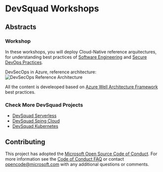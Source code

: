 # DevSquad Workshops
## Abstracts
### Workshop
In these workshops, you will deploy Cloud-Native reference arquitectures, for understanding best practices of [Software Engineering](https://github.com/microsoft/code-with-engineering-playbook/blob/main/docs/ENG-FUNDAMENTALS-CHECKLIST.md) and [Secure DevOps Practices](https://docs.microsoft.com/en-us/azure/architecture/solution-ideas/articles/devsecops-in-github). 

DevSecOps in Azure, reference architecture:
![DevSecOps Reference Architecture](https://docs.microsoft.com/en-us/azure/architecture/solution-ideas/media/devsecops-in-github-data-flow.png)

All the content is develeoped based on [Azure Well Architecture Framework](https://docs.microsoft.com/en-us/azure/architecture/framework/) best practices.

### Check More DevSquad Projects
* [DevSquad Serverless](https://github.com/oaviles/hello_serverless)
* [DevSquad Sping Cloud](https://github.com/oaviles/hello_springcloud)
* [DevSquad Kubernetes](https://github.com/oaviles/hello_cloud-native)

## Contributing

This project has adopted the [Microsoft Open Source Code of Conduct](https://opensource.microsoft.com/codeofconduct/). For more information see the [Code of Conduct FAQ](https://opensource.microsoft.com/codeofconduct/faq/) or contact [opencode@microsoft.com](mailto:opencode@microsoft.com) with any additional questions or comments.
  
